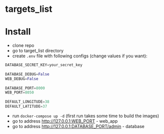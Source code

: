# targets_list

# Install
* clone repo
* go to target_list directory
* create ```.env``` file with following configs (change values if you want):
```python
DATABASE_SECRET_KEY=your_secret_key    
    
DATABASE_DEBUG=False    
WEB_DEBUG=False    
    
DATABASE_PORT=8000    
WEB_PORT=8050    
    
DEFAULT_LONGITUDE=38    
DEFAULT_LATITUDE=37    
```
* run ```docker-compose up -d``` (first run takes some time to build the images)
* go to address http://127.0.0.1:WEB_PORT - web_app
* go to address http://127.0.0.1:DATABASE_PORT/admin - database

